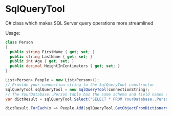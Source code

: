 # SqlQueryTool
C# class which makes SQL Server query operations more streamlined

Usage:
```cs
class Person
{
  public string FirstName { get; set; }
  public string LastName { get; set; }
  public int Age { get; set; }
  public decimal HeightInCentimeters { get; set; }
}
```

```cs
List<Person> People = new List<Person>();
// Provide your connection string to the SqlQueryTool constructor
SqlQueryTool sqlQueryTool = new SqlQueryTool(connectionString);
// The YourDatabase..Person table has the same schema and field names as the Person class
var dictResult = sqlQueryTool.Select("SELECT * FROM YourDatabase..Person");

dictResult.ForEach(x => People.Add(sqlQueryTool.GetObjectFromDictionary<Person>(x)));
```

